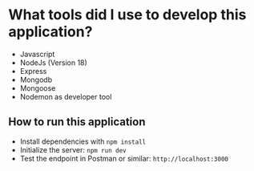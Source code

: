 # What tools did I use to develop this application?

- Javascript
- NodeJs (Version 18)
- Express
- Mongodb
- Mongoose
- Nodemon as developer tool

## How to run this application

- Install dependencies with `npm install`
- Initialize the server: `npm run dev`
- Test the endpoint in Postman or similar: `http://localhost:3000`